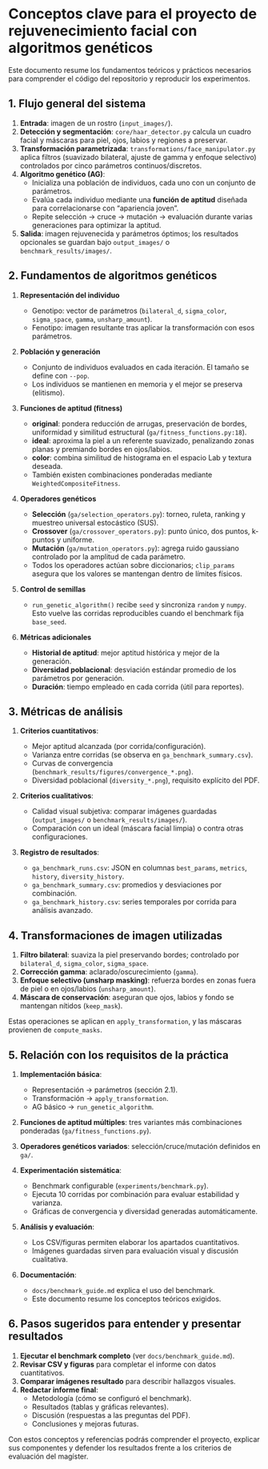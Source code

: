 # Conceptos clave para el proyecto de rejuvenecimiento facial con algoritmos genéticos

Este documento resume los fundamentos teóricos y prácticos necesarios para comprender el código del repositorio y reproducir los experimentos.

## 1. Flujo general del sistema

1. **Entrada**: imagen de un rostro (`input_images/`).
2. **Detección y segmentación**: `core/haar_detector.py` calcula un cuadro facial y máscaras para piel, ojos, labios y regiones a preservar.
3. **Transformación parametrizada**: `transformations/face_manipulator.py` aplica filtros (suavizado bilateral, ajuste de gamma y enfoque selectivo) controlados por cinco parámetros continuos/discretos.
4. **Algoritmo genético (AG)**:
   - Inicializa una población de individuos, cada uno con un conjunto de parámetros.
   - Evalúa cada individuo mediante una **función de aptitud** diseñada para correlacionarse con “apariencia joven”.
   - Repite selección → cruce → mutación → evaluación durante varias generaciones para optimizar la aptitud.
5. **Salida**: imagen rejuvenecida y parámetros óptimos; los resultados opcionales se guardan bajo `output_images/` o `benchmark_results/images/`.

## 2. Fundamentos de algoritmos genéticos

1. **Representación del individuo**
   - Genotipo: vector de parámetros (`bilateral_d`, `sigma_color`, `sigma_space`, `gamma`, `unsharp_amount`).
   - Fenotipo: imagen resultante tras aplicar la transformación con esos parámetros.

2. **Población y generación**
   - Conjunto de individuos evaluados en cada iteración. El tamaño se define con `--pop`.
   - Los individuos se mantienen en memoria y el mejor se preserva (elitismo).

3. **Funciones de aptitud (fitness)**
   - **original**: pondera reducción de arrugas, preservación de bordes, uniformidad y similitud estructural (`ga/fitness_functions.py:18`).
   - **ideal**: aproxima la piel a un referente suavizado, penalizando zonas planas y premiando bordes en ojos/labios.
   - **color**: combina similitud de histograma en el espacio Lab y textura deseada.
   - También existen combinaciones ponderadas mediante `WeightedCompositeFitness`.

4. **Operadores genéticos**
   - **Selección** (`ga/selection_operators.py`): torneo, ruleta, ranking y muestreo universal estocástico (SUS).
   - **Crossover** (`ga/crossover_operators.py`): punto único, dos puntos, k-puntos y uniforme.
   - **Mutación** (`ga/mutation_operators.py`): agrega ruido gaussiano controlado por la amplitud de cada parámetro.
   - Todos los operadores actúan sobre diccionarios; `clip_params` asegura que los valores se mantengan dentro de límites físicos.

5. **Control de semillas**
   - `run_genetic_algorithm()` recibe `seed` y sincroniza `random` y `numpy`. Esto vuelve las corridas reproducibles cuando el benchmark fija `base_seed`.

6. **Métricas adicionales**
   - **Historial de aptitud**: mejor aptitud histórica y mejor de la generación.
   - **Diversidad poblacional**: desviación estándar promedio de los parámetros por generación.
   - **Duración**: tiempo empleado en cada corrida (útil para reportes).

## 3. Métricas de análisis

1. **Criterios cuantitativos**:
   - Mejor aptitud alcanzada (por corrida/configuración).
   - Varianza entre corridas (se observa en `ga_benchmark_summary.csv`).
   - Curvas de convergencia (`benchmark_results/figures/convergence_*.png`).
   - Diversidad poblacional (`diversity_*.png`), requisito explícito del PDF.

2. **Criterios cualitativos**:
   - Calidad visual subjetiva: comparar imágenes guardadas (`output_images/` o `benchmark_results/images/`).
   - Comparación con un ideal (máscara facial limpia) o contra otras configuraciones.

3. **Registro de resultados**:
   - `ga_benchmark_runs.csv`: JSON en columnas `best_params`, `metrics`, `history`, `diversity_history`.
   - `ga_benchmark_summary.csv`: promedios y desviaciones por combinación.
   - `ga_benchmark_history.csv`: series temporales por corrida para análisis avanzado.

## 4. Transformaciones de imagen utilizadas

1. **Filtro bilateral**: suaviza la piel preservando bordes; controlado por `bilateral_d`, `sigma_color`, `sigma_space`.
2. **Corrección gamma**: aclarado/oscurecimiento (`gamma`).
3. **Enfoque selectivo (unsharp masking)**: refuerza bordes en zonas fuera de piel o en ojos/labios (`unsharp_amount`).
4. **Máscara de conservación**: aseguran que ojos, labios y fondo se mantengan nítidos (`keep_mask`).

Estas operaciones se aplican en `apply_transformation`, y las máscaras provienen de `compute_masks`.

## 5. Relación con los requisitos de la práctica

1. **Implementación básica**:
   - Representación → parámetros (sección 2.1).
   - Transformación → `apply_transformation`.
   - AG básico → `run_genetic_algorithm`.

2. **Funciones de aptitud múltiples**: tres variantes más combinaciones ponderadas (`ga/fitness_functions.py`).

3. **Operadores genéticos variados**: selección/cruce/mutación definidos en `ga/`.

4. **Experimentación sistemática**:
   - Benchmark configurable (`experiments/benchmark.py`).
   - Ejecuta 10 corridas por combinación para evaluar estabilidad y varianza.
   - Gráficas de convergencia y diversidad generadas automáticamente.

5. **Análisis y evaluación**:
   - Los CSV/figuras permiten elaborar los apartados cuantitativos.
   - Imágenes guardadas sirven para evaluación visual y discusión cualitativa.

6. **Documentación**:
   - `docs/benchmark_guide.md` explica el uso del benchmark.
   - Este documento resume los conceptos teóricos exigidos.

## 6. Pasos sugeridos para entender y presentar resultados

1. **Ejecutar el benchmark completo** (ver `docs/benchmark_guide.md`).
2. **Revisar CSV y figuras** para completar el informe con datos cuantitativos.
3. **Comparar imágenes resultado** para describir hallazgos visuales.
4. **Redactar informe final**:
   - Metodología (cómo se configuró el benchmark).
   - Resultados (tablas y gráficas relevantes).
   - Discusión (respuestas a las preguntas del PDF).
   - Conclusiones y mejoras futuras.

Con estos conceptos y referencias podrás comprender el proyecto, explicar sus componentes y defender los resultados frente a los criterios de evaluación del magíster.
